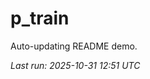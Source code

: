 # p_train

Auto-updating README demo.

<!--START_SECTION:status-->
_Last run: 2025-10-31 12:51 UTC_
<!--END_SECTION:status-->








































































































































































































































































































































































































































































































































































































































































































































































































































































































































































































































































































































































































































































































































































































































































































































































































